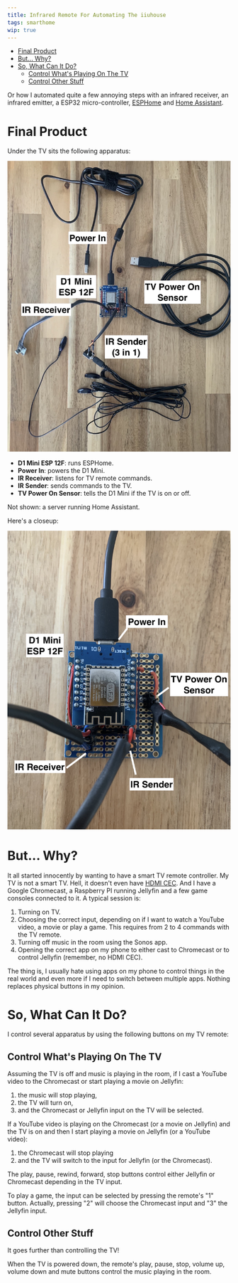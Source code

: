 ```yaml
---
title: Infrared Remote For Automating The iiuhouse
tags: smarthome
wip: true
---
```


<!--toc:start-->
- [Final Product](#final-product)
- [But... Why?](#but-why)
- [So, What Can It Do?](#so-what-can-it-do)
  - [Control What's Playing On The TV](#control-whats-playing-on-the-tv)
  - [Control Other Stuff](#control-other-stuff)
<!--toc:end-->

Or how I automated quite a few annoying steps with an infrared receiver, an infrared emitter, a
ESP32 micro-controller, [ESPHome](https://esphome.io/) and [Home
Assistant](https://www.home-assistant.io/).

# Final Product

Under the TV sits the following apparatus:

<img src="/images/IR-remote-with-connectors.jpg" />

- **D1 Mini ESP 12F**: runs ESPHome.
- **Power In**: powers the D1 Mini.
- **IR Receiver**: listens for TV remote commands.
- **IR Sender**: sends commands to the TV.
- **TV Power On Sensor**: tells the D1 Mini if the TV is on or off.

Not shown: a server running Home Assistant.

Here's a closeup:

<img src="/images/IR-remote-closeup-with-connectors.jpg" />

# But... Why?

It all started innocently by wanting to have a smart TV remote controller. My TV is not a smart TV.
Hell, it doesn't even have [HDMI CEC](https://en.wikipedia.org/wiki/Consumer_Electronics_Control).
And I have a Google Chromecast, a Raspberry PI running Jellyfin and a few game consoles connected to
it. A typical session is:

1. Turning on TV.
2. Choosing the correct input, depending on if I want to watch a YouTube video, a movie or play a
   game. This requires from 2 to 4 commands with the TV remote.
3. Turning off music in the room using the Sonos app.
4. Opening the correct app on my phone to either cast to Chromecast or to control Jellyfin
   (remember, no HDMI CEC).

The thing is, I usually hate using apps on my phone to control things in the real world and even
more if I need to switch between multiple apps. Nothing replaces physical buttons in my opinion.

# So, What Can It Do?

I control several apparatus by using the following buttons on my TV remote:

## Control What's Playing On The TV

Assuming the TV is off and music is playing in the room, if I cast a YouTube video to the Chromecast
or start playing a movie on Jellyfin:

1. the music will stop playing,
2. the TV will turn on,
3. and the Chromecast or Jellyfin input on the TV will be selected.

If a YouTube video is playing on the Chromecast (or a movie on Jellyfin) and the TV is on and then I
start playing a movie on Jellyfin (or a YouTube video):

1. the Chromecast will stop playing
2. and the TV will switch to the input for Jellyfin (or the Chromecast).

The play, pause, rewind, forward, stop buttons control either Jellyfin or Chromecast depending in
the TV input.

To play a game, the input can be selected by pressing the remote's "1" button. Actually, pressing
"2" will choose the Chromecast input and "3" the Jellyfin input.

## Control Other Stuff

It goes further than controlling the TV!

When the TV is powered down, the remote's play, pause, stop, volume up, volume down and mute buttons
control the music playing in the room.

